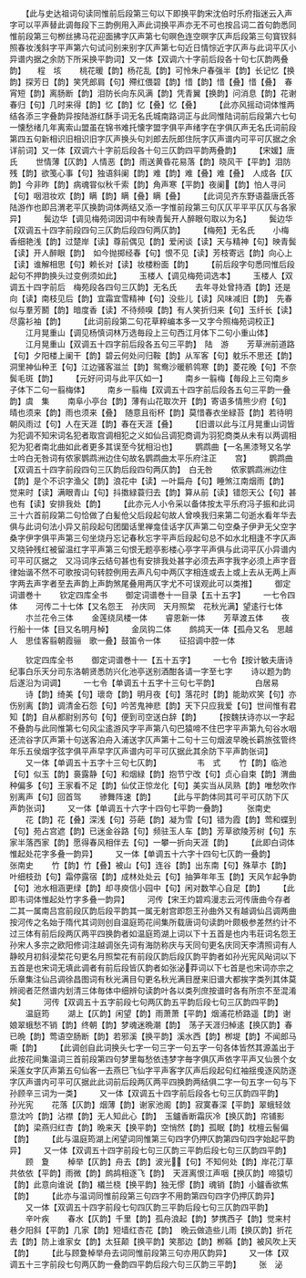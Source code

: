 <!-- { "loadSidebar": true } -->
　　【此与史达祖词句读同惟前后段第三句以下即换平韵宋沈伯时乐府指迷云入声字可以平声替此调毎段下三韵例用入声此词换平声亦无不可也按吕词二首句韵悉同惟前段第三句栁丝拂马花迎面拂字仄声第七句暝色连空暝字仄声后段第三句寳钗斜照春妆浅斜字平声第六句试问别来别字仄声第七句近日情悰近字仄声与此词平仄小异谱内据之余防下所采换平韵词】又一体【双调六十字前后段各十句七仄韵两叠韵】　　程　垓
　　桃花暖【韵】杨花乱【韵】可怜朱户春强半【韵】长记忆【换韵】探芳日【韵】笑凭郎肩【句】殢红偎碧【韵】惜【韵】惜【叠】惜【叠】　春宵短【韵】离肠断【韵】泪防长向东风满【韵】凭青翼【换韵】问消息【韵】花谢春归【句】几时来得【韵】忆【韵】忆【叠】忆【叠】
　　【此亦风摇动词体惟两结各添三字叠韵异按陆游红酥手词无名氏城南路词正与此同惟陆词前后段第六七句一懐愁绪几年离索山盟虽在锦书难托懐字盟字俱平声绪字在字俱仄声无名氏词前段第四五句新相识旧相识旧字仄声换头句刘郎去阮郎住阮字仄声谱内可平可仄据之余详前词】又一体【双调六十字前后段各十句三仄韵四平韵两叠韵】
　　【宋媛】唐　氏
　　世情薄【仄韵】人情恶【韵】雨送黄昏花易落【韵】晓风干【平韵】泪防残【韵】欲笺心事【句】独语斜阑【韵】难【韵】难【叠】难【叠】　人成各【仄韵】今非昨【韵】病魂甞似秋千索【韵】角声寒【平韵】夜阑【韵】怕人寻问【句】咽泪妆欢【韵】瞒【韵】瞒【叠】瞒【叠】
　　【此词见齐东野语葢唐氏答陆游作也即吕渭老平仄换韵词体两结又添一字惟前段第三句仄仄平平平仄仄与各家异】
　　鬓边华【调见梅苑词因词中有映青鬓开人醉眼句取以为名】
　　鬓边华【双调五十四字前段四句三仄韵后段四句两仄韵】
　　【梅苑】无名氏
　　小梅香细艳浅【韵】过楚岸【读】尊前偶见【韵】爱闲谈【读】天与精神【句】映青鬓【读】开人醉眼【韵】　如今抛掷经春【句】恨不见【读】芳枝寄远【韵】向心上【读】谁解相思【句】赖长对【读】妆楼粉面【韵】
　　【前后段字句悉同惟后段起句不押韵换头过变例须如此】
　　玉楼人【调见梅苑词选本】
　　玉楼人【双调五十四字前后　梅苑段各四句三仄韵】无名氏
　　去年寻处曾持酒【韵】还是向【读】南枝见后【韵】宜霜宜雪精神【句】没些儿【读】风味减旧【韵】　先春似与羣芳鬭【韵】暗度香【读】不待频嗅【韵】有人笑折归来【句】玉纤长【读】尽露衫袖【韵】
　　【此词前段第二句花草粹编本多一又字今照梅苑词校正】
　　江月晃重山【调见杨慎词林万选毎段上三句西江月体下二句小重山体】
　　江月晃重山【双调五十四字前后段各五句三平韵】　陆　游
　　芳草洲前道路【句】夕阳楼上阑干【韵】碧云何处问归鞍【韵】从军客【句】躭乐不思还【韵】　洞里神仙种玊【句】江边骚客滋兰【韵】鸳鸯沙暖鹡鸰寒【韵】菱花晚【句】不奈鬓毛斑【韵】
　　【元好问词与此平仄如一】
　　南乡一翦梅【毎段上三句南乡子体下二句一翦梅体】
　　南乡一翦梅【双调五十四字前后段各五句三平韵一叠韵】虞　集
　　南阜小亭台【韵】薄有山花取次开【韵】寄语多情熊少府【句】晴也须来【韵】雨也须来【叠】　随意且衔杯【韵】莫惜春衣坐緑苔【韵】若待明朝风雨过【句】人在天涯【韵】春在天涯【叠】
　　【旧谱以此与江月晃重山词皆为犯调不知宋词名犯者取宫调相犯之义如仙吕调犯商调为羽犯商类从未有以两调相犯为犯者南北曲如此者更多其误至今犹相沿也】
　　鹦鹉曲【一名黑漆弩又名学士吟白无咎词有侬家鹦鹉洲边住句故名鹦鹉曲太平乐府注正
　　宫】
　　鹦鹉曲【双调五十四字前段四句三仄韵后段四句两仄韵】　白无咎
　　侬家鹦鹉洲边住【韵】是个不识字渔父【韵】浪花中【读】一叶扁舟【句】睡煞江南烟雨【韵】　觉来时【读】满眼青山【句】抖擞緑蓑归去【韵】算从前【读】错怨天公【句】甚也有【读】安排我处【韵】
　　【此亦元人小令采以备体按太平乐府冯子振和此词三十六首前段第二句恰做了白髪伧父后段起句故人曾唤我归来第二句逝水看年华去俱与此词句法小异又前段起句团圞话里禅龛佳话字仄声第二句空桑子伊尹无父空字桑字伊字俱平声第三句坐烧丹忘记春秋忘字平声后段起句总不如水北相逢不字仄声又晓钟残红被留温红字平声第三句恨无题亭影楼心亭字平声俱与此词平仄小异谱内可平可仄据之　又冯词序云结句甚也有安排我处甚字必须去声字我字必须上声字音律始谐不然不可歌按词句转腔例用去声凡句中两仄字相连或去上或上去从无两上声字两去声字者至去声韵上声韵煞尾叠用两仄字尤不可误观此可以类推】
　　御定词谱巻十
　　钦定四库全书
　　御定词谱巻十一目录【五十五字】
　　一七令四体
　　河传二十七体【又名怨王　孙庆同　天月照棃　花秋光满】望逺行七体
　　朩兰花令三体
　　金莲绕凤楼一体
　　睿恩新一体
　　芳草渡五体
　　夜行船十一体【目又名明月棹】
　　金凤钩二体
　　鹧鸪天一体【孤舟又名　思越人　思佳客翦朝霞骊　歌一叠】鼓笛令一体
　　征招调中腔一体

　　钦定四库全书
　　御定词谱巻十一【五十五字】
　　一七令【按计敏夫唐诗纪事白乐天分司东洛朝贤悉防兴化池亭送别酒酣各请一字至七字
　　诗以题为韵后遂沿为词调】
　　一七令【单调五十五字十三句七平韵】　　　　　白居易
　　诗【韵】绮美【句】瓌竒【韵】明月夜【句】落花时【韵】能助欢笑【句】亦伤别离【韵】调清金石怨【句】吟苦鬼神悲【韵】天下只应我爱【句】世间惟有君知【韵】自从都尉别苏句【句】便到司空送白辞【韵】
　　【按魏扶诗亦以一字起不叠韵与此同惟第七句风尘逺游风字平声第八句巴猿啼不住巴字平声第九句谷水咽还流谷字仄声第十句送客泊舟入浦送字仄声第十二句十三句烟波早晚长羁旅弦管终年乐五侯烟字弦字俱平声早字仄声谱内可平可仄据此其余防下平声韵张词】
　　又一体【单调五十五字十三句七仄韵】　　　　　韦　式
　　竹【韵】临池【句】似玉【韵】裛露静【句】和烟緑【韵】抱节宁改【句】贞心自束【韵】渭曲种偏多【句】王家看不足【韵】仙仗正惊龙化【句】美实当从凤熟【韵】唯愁吹作别离声【句】回首驾
　　骖舞阵速【韵】
　　【此与平韵体同其可平可仄防下仄声韵张词】
　　又一体【单调五十六字十四句七平韵一叠韵】　　　张南史
　　花【韵】花【叠】深浅【句】芬葩【韵】凝为雪【句】错为霞【韵】莺和蝶到【句】苑占宫遮【韵】已迷金谷路【句】频驻玉人车【韵】芳草欲陵芳树【句】东家半落西家【韵】愿得春风相伴去【句】一攀一折向天涯【韵】
　　【此即白词体惟起处花字多叠一韵异】
　　又一体【单调五十六字十四句七仄韵一叠韵】　　　张南史
　　竹【韵】竹【叠】被山【句】连谷【韵】出东南【句】殊草朩【韵】叶细枝劲【句】霜停露宿【韵】成林处处云【句】抽笋年年玉【韵】天风乍起争韵【句】池水相涵更绿【韵】却寻庾信小园中【句】闲对数竿心自足【韵】
　　【此即韦词体惟起处竹字多叠一韵异】
　　河传【宋王灼碧鸡漫志云河传唐曲今存者二其一属南吕宫前段仄韵后段平韵其一属无射宫即怨王孙曲外又有越调仙吕调两曲按河传之名始于隋代其词则创自温庭筠花间集所载唐词句读韵叶颇极参差然约计不过三体有前后段两仄两平四换韵者如温庭筠湖上词以下十五首是也内韦荘词名怨王孙宋人多宗之欧阳修词注越调张先词有海防称庆与天同句更名庆同天李清照词有人静皎月初斜浸棃花句更名月照棃花有前段仄韵后段仄韵平韵者如孙光宪风飐词以下五首是也宋词无填此调者有前后段皆仄韵者如张泌莽词以下七首是也宋词亦宗之乐章集注仙吕调徐昌图词有秋光满目句更名秋光满目歴来旧谱大都挨字类列其体莫辨阅者茫然谱内划清三体毎体中细辨句读韵叶各以类列庶按谱时各有所宗不至混淆矣】
　　河传【双调五十五字前段七句两仄韵五平韵后段七句三仄韵四平韵】
　　温庭筠
　　湖上【仄韵】闲望【韵】雨萧萧【平韵】烟浦花桥路遥【韵】谢娘翠蛾愁不销【韵】终朝【韵】梦魂迷晩潮【韵】　荡子天涯归棹逺【换仄韵】春已晩【韵】莺语空肠断【韵】若邪溪【换平韵】溪水西【韵】栁堤【韵】不闻郎马嘶【韵】
　　【此调创自此词换头七字一句三字一句五字一句各体皆然其源盖出于此按花间集温词三首前段第四句梦里每愁依违梦字毎字俱仄声依字平声又仙景个女采莲女字仄声第五句仙客一去燕巳飞仙字平声客字仄声后段起句红袖揺曵逐风防逐字仄声谱内可平可仄据此此词前后段两仄两平四换韵两结俱二字一句五字一句与下孙顾辛三词为一类】
　　又一体【双调五十四字前后段各七句三仄韵四平韵】　　孙光宪
　　花落【仄韵】烟薄【韵】谢家池阁【韵】寂寞春深【平韵】翠蛾轻敛意沈吟【韵】沾襟【韵】无人知此心【韵】　玉鑪香断霜灰冷【换仄韵】帘铺影【韵】梁燕归红杏【韵】晩来天【换平韵】空悄然【韵】孤眠【韵】枕檀云髻偏【韵】
　　【此与温庭筠湖上闲望词同惟第三句四字仍押仄韵第四句四字始起平韵异】
　　又一体【双调五十四字前段七句三仄韵三平韵后段七句三仄韵四平韵】
　　顾　夐
　　棹举【仄韵】舟去【韵】波光【句】不知何处【韵】岸花汀草共依依【平韵】雨微【韵】鹧鸪相逐飞【韵】　天涯离恨江声咽【换仄韵】啼猿切【韵】此意向谁说【韵】檥兰桡【换平韵】独无憀【韵】魂销【韵】小鑪香欲焦【韵】
　　【此亦与温词同惟前段第三句四字不用韵第四句四字仍押仄韵异】
　　又一体【双调五十四字前段七句四仄韵三平韵后段七句三仄韵四平韵】
　　辛叶疾
　　春水【仄韵】千里【韵】孤舟浪起【韵】梦携西子【韵】觉来村巷夕阳斜【平韵】几家【韵】短墙红杏花【韵】　晩云做造些儿雨【换仄韵】折花去【韵】防上谁家女【韵】太狂颠【换平韵】笑那边【韵】栁緜【韵】被风吹上天【韵】
　　【此与顾夐棹举舟去词同惟前段第三句亦用仄韵异】
　　又一体【双调五十三字前段七句两仄韵一叠韵四平韵后段六句三仄韵三平韵】
　　张　泌
